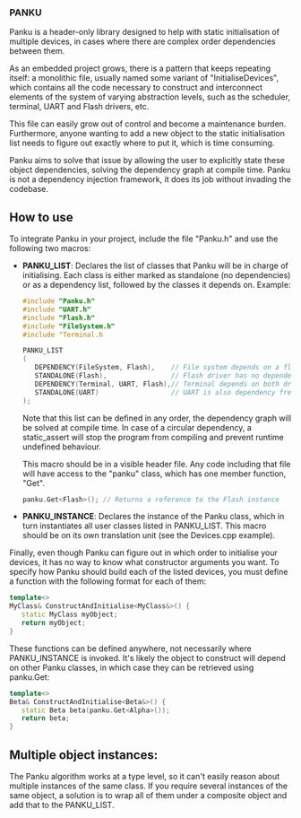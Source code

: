 ### PANKU

Panku is a header-only library designed to help with static initialisation of 
multiple devices, in cases where there are complex order dependencies between
them.

As an embedded project grows, there is a pattern that keeps repeating itself:
a monolithic file, usually named some variant of "InitialiseDevices", which 
contains all the code necessary to construct and interconnect elements of the 
system of varying abstraction levels, such as the scheduler, terminal, UART and 
Flash drivers, etc.

This file can easily grow out of control and become a maintenance burden. 
Furthermore, anyone wanting to add a new object to the static initialisation 
list needs to figure out exactly where to put it, which is time consuming.

Panku aims to solve that issue by allowing the user to explicitly state these
object dependencies, solving the dependency graph at compile time. Panku is not
a dependency injection framework, it does its job without invading the codebase.

## How to use
To integrate Panku in your project, include the file "Panku.h" and use the
following two macros:
*  **PANKU_LIST**: Declares the list of classes that Panku will be in charge
   of initialising. Each class is either marked as standalone (no dependencies)
   or as a dependency list, followed by the classes it depends on. Example:
   ```c++
   #include "Panku.h"
   #include "UART.h"
   #include "Flash.h"
   #include "FileSystem.h"
   #include "Terminal.h

   PANKU_LIST
   (
      DEPENDENCY(FileSystem, Flash),    // File system depends on a flash driver
      STANDALONE(Flash),                // Flash driver has no dependencies
      DEPENDENCY(Terminal, UART, Flash),// Terminal depends on both drivers
      STANDALONE(UART)                  // UART is also dependency free
   );
   ```
   Note that this list can be defined in any order, the dependency graph will
   be solved at compile time. In case of a circular dependency, a static_assert
   will stop the program from compiling and prevent runtime undefined behaviour.

   This macro should be in a visible header file. Any code including that file
   will have access to the "panku" class, which has one member function, "Get".
   ```c++
   panku.Get<Flash>(); // Returns a reference to the Flash instance
   ```
*  **PANKU_INSTANCE**: Declares the instance of the Panku class, which in turn
   instantiates all user classes listed in PANKU_LIST. This macro should be
   on its own translation unit (see the Devices.cpp example).

Finally, even though Panku can figure out in which order to initialise your 
devices, it has no way to know what constructor arguments you want. To specify
how Panku should build each of the listed devices, you must define a function
with the following format for each of them:
```c++
template<>
MyClass& ConstructAndInitialise<MyClass&>() {
   static MyClass myObject;
   return myObject;
}
```

These functions can be defined anywhere, not necessarily where PANKU_INSTANCE is
invoked. It's likely the object to construct will depend on other Panku classes,
in which case they can be retrieved using panku.Get:
```c++
template<>
Beta& ConstructAndInitialise<Beta&>() {
   static Beta beta(panku.Get<Alpha>());
   return beta;
}
```

## Multiple object instances:
The Panku algorithm works at a type level, so it can't easily reason about 
multiple instances of the same class. If you require several instances of the
same object, a solution is to wrap all of them under a composite object and 
add that to the PANKU_LIST.
